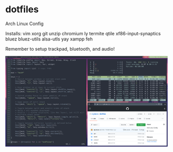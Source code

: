 # dotfiles
Arch Linux Config

Installs:
vim xorg git unzip chromium ly termite qtile xf86-input-synaptics bluez bluez-utils alsa-utls yay xampp feh

Remember to setup trackpad, bluetooth, and audio!

![alt text](/screenshot.png?raw=true)

